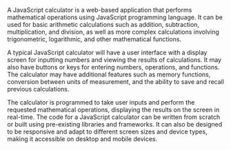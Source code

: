 

A JavaScript calculator is a web-based application that performs mathematical operations using JavaScript programming language. It can be used for basic arithmetic calculations such as addition, subtraction, multiplication, and division, as well as more complex calculations involving trigonometric, logarithmic, and other mathematical functions.

A typical JavaScript calculator will have a user interface with a display screen for inputting numbers and viewing the results of calculations. It may also have buttons or keys for entering numbers, operations, and functions. The calculator may have additional features such as memory functions, conversion between units of measurement, and the ability to save and recall previous calculations.

The calculator is programmed to take user inputs and perform the requested mathematical operations, displaying the results on the screen in real-time. The code for a JavaScript calculator can be written from scratch or built using pre-existing libraries and frameworks. It can also be designed to be responsive and adapt to different screen sizes and device types, making it accessible on desktop and mobile devices.
